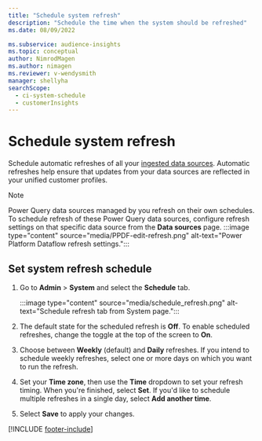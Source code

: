 ```yaml
---
title: "Schedule system refresh"
description: "Schedule the time when the system should be refreshed"
ms.date: 08/09/2022

ms.subservice: audience-insights
ms.topic: conceptual
author: NimrodMagen
ms.author: nimagen
ms.reviewer: v-wendysmith
manager: shellyha
searchScope: 
  - ci-system-schedule
  - customerInsights
---
```


# Schedule system refresh

Schedule automatic refreshes of all your [ingested data sources](data-sources.md). Automatic refreshes help ensure that updates from your data sources are reflected in your unified customer profiles.

> [!NOTE]
> Power Query data sources managed by you refresh on their own schedules. To schedule refresh of these Power Query data sources, configure refresh settings on that specific data source from the **Data sources** page.
> :::image type="content" source="media/PPDF-edit-refresh.png" alt-text="Power Platform Dataflow refresh settings.":::

## Set system refresh schedule

1. Go to **Admin** > **System** and select the **Schedule** tab.

   :::image type="content" source="media/schedule_refresh.png" alt-text="Schedule refresh tab from System page.":::

1. The default state for the scheduled refresh is **Off**. To enable scheduled refreshes, change the toggle at the top of the screen to **On**.

1. Choose between **Weekly** (default) and **Daily** refreshes. If you intend to schedule weekly refreshes, select one or more days on which you want to run the refresh.

1. Set your **Time zone**, then use the **Time** dropdown to set your refresh timing. When you're finished, select **Set**. If you'd like to schedule multiple refreshes in a single day, select **Add another time**.

1. Select **Save** to apply your changes.

[!INCLUDE [footer-include](includes/footer-banner.md)]
